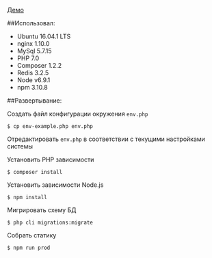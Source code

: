 [Демо](http://139.59.128.4/)

##Использовал: 

- Ubuntu 16.04.1 LTS 
- nginx 1.10.0 
- MySql 5.7.15 
- PHP 7.0 
- Composer 1.2.2 
- Redis 3.2.5 
- Node v6.9.1 
- npm 3.10.8 

##Развертывание: 

Cоздать файл конфигурации окружения `env.php`
```
$ cp env-example.php env.php
```

Отредактировать `env.php` в соответствии с текущими настройками системы

Установить PHP зависимости
```
$ composer install 
```

Установить зависимости Node.js
```
$ npm install
```

Мигрировать схему БД
```
$ php cli migrations:migrate
```

Собрать статику
```
$ npm run prod
```
